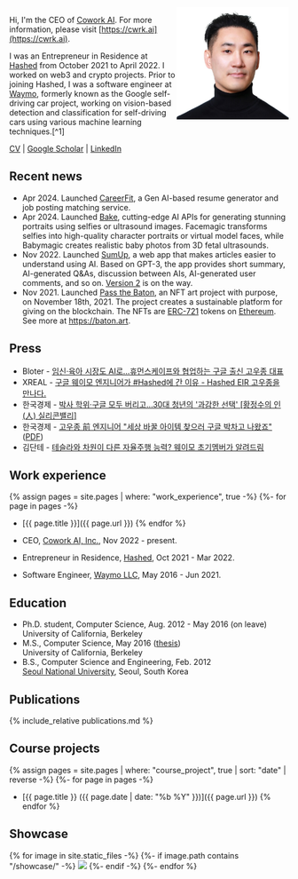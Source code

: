 <img src="assets/2022-11-woojong-koh-profile.jpg" align="right" style="width:40%">

Hi, I'm the CEO of [Cowork AI](https://cwrk.ai/). For more information, please visit [https://cwrk.ai](https://cwrk.ai).

I was an Entrepreneur in Residence at [Hashed](https://www.hashed.com) from October 2021 to April 2022. I worked on web3 and crypto projects. Prior to joining Hashed, I was a software engineer at [Waymo](https://waymo.com), formerly known as the Google self-driving car project, working on vision-based detection and classification for self-driving cars using various machine learning techniques.[^1] 

[CV](./assets/wjkoh-cv-public.pdf) \| [Google Scholar](https://scholar.google.com/citations?user=Mz6M9j0AAAAJ&hl=en) \| [LinkedIn](https://www.linkedin.com/in/wjkoh)

## Recent news
- Apr 2024. Launched [CareerFit](https://career.cwrk.ai), a Gen AI-based resume generator and job posting matching service.
- Apr 2024. Launched [Bake](https://api.getbake.ai/), cutting-edge AI APIs for generating stunning portraits using selfies or ultrasound images. Facemagic transforms selfies into high-quality character portraits or virtual model faces, while Babymagic creates realistic baby photos from 3D fetal ultrasounds.
- Nov 2022. Launched [SumUp](https://sumup.page/), a web app that makes articles easier to understand using AI. Based on GPT-3, the app provides short summary, AI-generated Q&As, discussion between AIs, AI-generated user comments, and so on. [Version 2](https://v2-2lo72j2xaq-uc.a.run.app/) is on the way.
- Nov 2021. Launched [Pass the Baton](https://baton.art/), an NFT art project with purpose, on November 18th, 2021. The project creates a sustainable platform for giving on the blockchain. The NFTs are [ERC-721](https://ethereum.org/en/developers/docs/standards/tokens/erc-721/) tokens on [Ethereum](https://ethereum.org/en/). See more at https://baton.art.

## Press
* Bloter - [임신·육아 시장도 AI로...휴먼스케이프와 협업하는 구글 출신 고우종 대표](https://n.news.naver.com/mnews/article/293/0000060502?sid=105)
* XREAL - [구글 웨이모 엔지니어가 #Hashed에 간 이유 - Hashed EIR 고우종을 만나다.](https://www.xreal.info/24642ad7-40b3-41a8-8aff-b8f639568d20)
* 한국경제 - [박사 학위·구글 모두 버리고…30대 청년의 '과감한 선택' [황정수의 인(人) 실리콘밸리]](https://www.hankyung.com/it/article/202110021249i)
* 한국경제 - [고우종 前 엔지니어 "세상 바꿀 아이템 찾으러 구글 박차고 나왔죠"](https://www.hankyung.com/economy/article/2021100568691) ([PDF](assets/the_korea_economic_daily_20211006_A032.pdf))
* 김단테 - [테슬라와 차원이 다른 자율주행 능력? 웨이모 초기멤버가 알려드림](https://youtu.be/20wE2yRRTuw)

## Work experience
{% assign pages = site.pages | where: "work_experience", true -%}
{%- for page in pages -%}
 * [{{ page.title }}]({{ page.url }})
{% endfor %}

* CEO, [Cowork AI, Inc.](https://cwrk.ai), Nov 2022 - present.
* Entrepreneur in Residence, [Hashed](https://www.hashed.com), Oct 2021 - Mar 2022.
* Software Engineer, [Waymo LLC](http://waymo.com), May 2016 - Jun 2021.

## Education
* Ph.D. student, Computer Science,  Aug. 2012 - May 2016 (on leave)  
University of California, Berkeley
* M.S., Computer Science, May 2016 ([thesis](https://www2.eecs.berkeley.edu/Pubs/TechRpts/2016/EECS-2016-5.html))  
University of California, Berkeley
* B.S., Computer Science and Engineering, Feb. 2012  
[Seoul National University](http://en.snu.ac.kr), Seoul, South Korea

## Publications
{% include_relative publications.md %}

## Course projects
{% assign pages = site.pages | where: "course_project", true | sort: "date" | reverse -%}
{%- for page in pages -%}
 * [{{ page.title }} ({{ page.date | date: "%b %Y" }})]({{ page.url }})
{% endfor %}

## Showcase
{% for image in site.static_files -%}
{%- if image.path contains "/showcase/" -%}
<a href="{{ image.path }}"><img src="{{ image.path }}" style="width:33%"></a>
{%- endif -%}
{%- endfor %}
